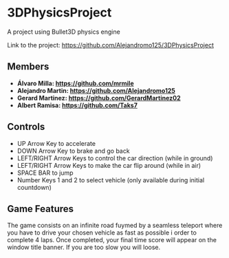 # 3DPhysicsProject
 A project using Bullet3D physics engine

Link to the project: https://github.com/Alejandromo125/3DPhysicsProject

## Members
* **Álvaro Milla: https://github.com/mrmile**
* **Alejandro Martin: https://github.com/Alejandromo125**
* **Gerard Martinez: https://github.com/GerardMartinez02**
* **Albert Ramisa: https://github.com/Taks7**
 
## Controls

* UP Arrow Key to accelerate
* DOWN Arrow Key to brake and go back
* LEFT/RIGHT Arrow Keys to control the car direction (while in ground)
* LEFT/RIGHT Arrow Keys to make the car flip around (while in air)
* SPACE BAR to jump
* Number Keys 1 and 2 to select vehicle (only available during initial countdown)

## Game Features
The game consists on an infinite road fuymed by a seamless teleport where you have to drive your chosen vehicle as fast as possible i order to complete 4 laps.
Once completed, your final time score will appear on the window title banner. If you are too slow you will loose.
